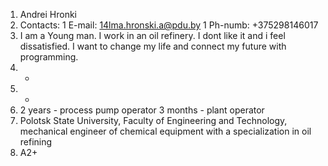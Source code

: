 1. Andrei Hronki
1. Contacts:
   1 E-mail: 14lma.hronski.a@pdu.by
   1 Ph-numb: +375298146017
1. I am a Young man. I work in an oil refinery. I dont like it and i feel dissatisfied. I want to change my life and connect my future with programming.
1. -
1. -
1. 2 years - process pump operator
   3 months - plant operator
1. Polotsk State University, Faculty of Engineering and Technology, mechanical engineer of chemical equipment with a specialization in oil refining
1. A2+
